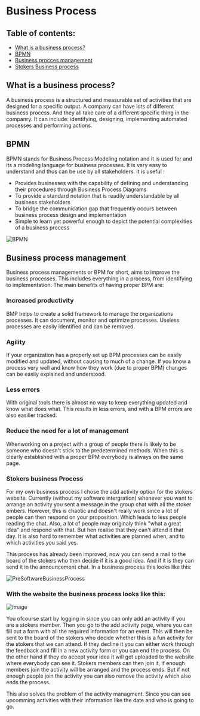 # Business Process

## Table of contents:
- [What is a business process?](#what-is-a-business-process)
- [BPMN](#bpmn)
- [Business procces management](#business-process-management)
- [Stokers Business process](#stokers-business-process)

## What is a business process?
A business process is a structured and measurable set of activities that are designed for a specific output.
A company can have lots of different business process. And they all take care of a different specific thing in the companry.
It can include: identifying, designing, implementing automated processes and performing actions.

## BPMN
BPMN stands for Business Process Modeling notation and it is used for and its a modeling language for business processes. It is very easy to understand and thus can be use by all stakeholders. 
It is useful :
- Provides businesses with the capability of defining and understanding their procedures through Business Process Diagrams
- To provide a standard notation that is readily understandable by all business stakeholders
- To bridge the communication gap that frequently occurs between business process design and implementation
- Simple to learn yet powerful enough to depict the potential complexities of a business process

![BPMN](https://user-images.githubusercontent.com/73878099/175537759-f128136c-7a20-4b29-a6ca-6b82e2701861.png)

## Business process management
Business process managements or BPM for short, aims to improve the business processes.
This includes everything in a process, from identifying to implementation.
The main benefits of having proper BPM are:

### Increased productivity
BMP helps to create a solid framework to manage the organizations processes.
It can document, monitor and optimize processes.
Useless processes are easily identified and can be removed.

### Agility
If your organization has a properly set up BPM processes can be easily modified and updated, without causing to much of a change.
If you know a process very well and know how they work (due to proper BPM) changes can be easily explained and understood.

### Less errors
With original tools there is almost no way to keep everything updated and know what does what.
This results in less errors, and with a BPM errors are also easilier tracked.

### Reduce the need for a lot of management
Whenworking on a project with a group of people there is likely to be someone who doesn't stick to the predetermined methods. When this is clearly established with a proper BPM everybody is always on the same page.

### Stokers business Process
For my own business process I chose the add activity option for the stokers website. 
Currently (without my software intergration) whenever you want to arrange an activity you sent a message in the group chat with all the stoker embers. However, this is chaotic and doesn't really work since a lot of people can then respond on your proposition. Which leads to less people reading the chat. Also, a lot of people may originaly think "what a great idea" and respond with that. But hen realise that they can't attend it that day. It is also hard to remember what activities are planned when, and to which activities you said yes.

This process has already been improved, now you can send a mail to the board of the stokers who then decide if it is a good idea. And if it is they can send it in the announcement chat. In a business process this looks like this:

![PreSoftwareBusinessProcess](https://user-images.githubusercontent.com/73878099/175529309-f020f75f-ed5c-43e9-a4c2-bbc05d7e1c1d.png)

### With the website the business process looks like this:
![image](https://user-images.githubusercontent.com/73878099/175529357-9085888e-8d48-4910-984c-c985d8eaae4f.png)

You ofcourse start by logging in since you can only add an activity if you are a stokers member. Then you go to the add activity page, where you can fill out a form with all the required information for an event. This will then be sent to the board of the stokers who decide whether this is a fun activity for the stokers that we can attend. If they decline it you can either work through the feedback and fill in a new activity form or you can end the process. On the other hand if they do accept your idea it will get uploaded to the website where everybody can see it. Stokers members can then join it, if enough members join the activity will be arranged and the process ends. But if not enough people join the activity you can also remove the activity which also ends the process.

This also solves the problem of the activity managment. Since you can see upcomming activities with their information like the date and who is going to go.
